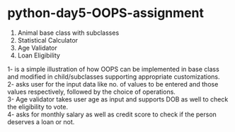 # python-day5-OOPS-assignment
1. Animal base class with subclasses
2. Statistical Calculator
3. Age Validator
4. Loan Eligibility 

1- is a simple illustration of how OOPS can be implemented in base class and modified in child/subclasses supporting appropriate customizations.  
2- asks user for the input data like no. of values to be entered and those values respectively, followed by the choice of operations.   
3- Age validator takes user age as input and supports DOB as well to check the eligibility to vote.  
4- asks for monthly salary as well as credit score to check if the person deserves a loan or not.  


